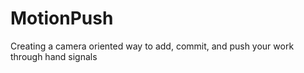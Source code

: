 # MotionPush
Creating a camera oriented way to add, commit, and push your work through hand signals
